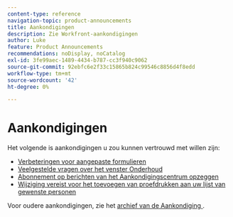 ```yaml
---
content-type: reference
navigation-topic: product-announcements
title: Aankondigingen
description: Zie Workfront-aankondigingen
author: Luke
feature: Product Announcements
recommendations: noDisplay, noCatalog
exl-id: 3fe99aec-1489-4434-b787-cc3f940c9062
source-git-commit: 92ebfc6e2f33c15865b824c99546c8856d4f8edd
workflow-type: tm+mt
source-wordcount: '42'
ht-degree: 0%

---
```


# Aankondigingen

Het volgende is aankondigingen u zou kunnen vertrouwd met willen zijn:

* [Verbeteringen voor aangepaste formulieren](../../product-announcements/announcements/custom-form-enhancements.md)
* [Veelgestelde vragen over het venster Onderhoud](../../product-announcements/announcements/maintenance-window-faq.md)
* [Abonnement op berichten van het Aankondigingscentrum opzeggen](unsubscribe-from-ac-messages.md)
* [Wijziging vereist voor het toevoegen van proefdrukken aan uw lijst van gewenste personen](proofhq-domain-change-workfront.md)



Voor oudere aankondigingen, zie het [ archief van de Aankondiging ](announcement-archive/announcement-archive.md).
